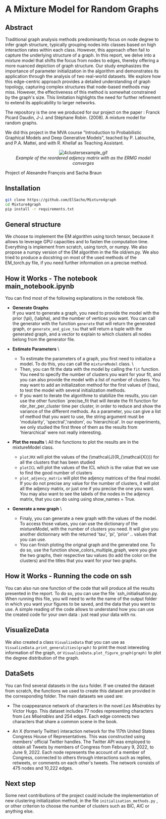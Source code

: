 # A Mixture Model for Random Graphs

## Abstract
Traditional graph analysis methods predominantly focus on node degree to infer graph structure, typically grouping nodes into classes based on high interaction rates within each class. However, this approach often fail to capture the underlying structure of a graph. In this report, we delve into a mixture model that shifts the focus from nodes to edges, thereby offering a more nuanced depiction of graph structure. Our study emphasizes the importance of parameter initialization in the algorithm and demonstrates its application through the analysis of two real-world datasets. We explore how this edge-centric approach provides a detailed understanding of graph topology, capturing complex structures that node-based methods may miss. However, the effectiveness of this method is somewhat constrained by the graph's size. This limitation highlights the need for further refinement to extend its applicability to larger networks.

The repository is the one we produced for our project on the paper : Franck Picard Daudin, J-J. and Stéphane Robin. (2008). A mixture model for random graphs.

We did this project in the MVA course "Introduction to Probabilistic Graphical Models and Deep Generative Models", teached by P. Latouche, and P.A. Mattei, and with R. Khellaf as Teaching Assistant.

<p align="center">
  <img src="git_results/gif_example.gif" alt="4clustersexample_gif">
  <br>
  <em>Example of the reordered adjency matrix with as the ERMG model converges</em>
</p>



Project of Alexandre François and Sacha Braun

## Installation

```bash
git clone https://github.com/ElSacho/Mixture4graph
cd Mixture4graph
pip install -r requirements.txt
```

## General structure

We choose to implement the EM algorithm using torch tensor, because it allows to leverage GPU capacities and to fasten the computation time. Everything is implement from scratch, using torch, or numpy. We also propose a numpy version of the EM algorithm in the file old/em.py. We also tried to produce a docstring on most of the used methods of the EM_torch.py file, if you need further information on a precise method.

## How it Works - The notebook main_notebook.ipynb

You can find most of the following explanations in the notebook file.

- **Generate Graphs** \
If you want to generate a graph, you need to provide the model with the prior \(\pi\), \(\alpha\), and the number of vertices you want.
You can call the generator with the function `generate` that will return the generated graph, or `generate_and_give_tau` that will return a tuple with the generated graph, and a vector to explain to which clusters all nodes belong from the generator file.

- **Estimate Parameters**  \
    - To estimate the parameters of a graph, you first need to initialize a model. To do this, you can call the `mixtureModel` class. \
    - Then, you can fit the data with the model by calling the `fit` function. You need to specify the number of clusters you want for your fit, and you can also provide the model with a list of number of clusters. You may want to add an initialization method for the first values of \(\tau\), to test the model with several initialization methods.
    - If you want to iterate the algorithme to stabilize the results, you can use the other function `precise_fit that will iterate the fit function for nbr_iter_per_cluster time per cluster, in order to reduce and show the variance of the different methods. As a parameter, you can give a list of method that you want to use, the string argument must be 'modularity', 'spectral','random', ou 'hierarchical'. In our experiments, we only studied the first three of them as the results from 'hierarchical' were not really interesting.

- **Plot the results** \\
    All the functions to plot the results are in the mixtureModel class.  
    - `plotJRX` will plot the values of the \(\mathcal{J}(R_{\mathcal{X}})\) for all the clusters that has been studied
    - `plotICL` will plot the values of the ICL which is the value that we use to find the good number of clusters
    - `plot_adjency_matrix` will plot the adjency matrices of the final model. If you do not precise any value for the number of clusters, it will plot all the adjency matrix, or just one if you precise the one you want. You may also want to see the labels of the nodes in the adjency matrix, that you can do using using show_names = True.

- **Generate a new graph** \\
    - Finaly, you can generate a new graph with the values of the model. To access those values, you can use the dictionary of the mixtureModel, with the number of clusters you need. It will give you another dictionnary with the returned 'tau', 'pi', 'prior' .. values that you can use. 
    - You can finish ploting the orignal graph and the generated one. To do so, use the function show_colors_multiple_graph, were you give the two graphs, their respective tau values (to add the color on the clusters) and the titles that you want for your two graphs.

## How it Works - Running the code on ssh

You can also run one function of the code that will produce all the results presented in the report. To do so, you can use the file `ssh_initialisation.py. When running this file, you will need to write the name of the output folder in which you want your figures to be saved, and the data that you want to use. A simple reading of the code allows to understand how you can use the created code for your own data : just read your data with nx. 

## VisualizeData
We also created a class `VisualizeData` that you can use as `VisualizeData.print_generalities(graph)` to print the most interesting information of the graph, or `VisualizeData.plot_figure_graph(graph)` to plot the degree distribution of the graph. 

## DataSets

You can find several datasets in the `data` folder. If we created the dataset from scratch, the functions we used to create this dataset are provided in the corresponding folder. The main datasets we used are:

- The coappearance network of characters in the novel *Les Misérables* by Victor Hugo. This dataset includes 77 nodes representing characters from *Les Misérables* and 254 edges. Each edge connects two characters that share a common scene in the book.

- An X (formerly Twitter) interaction network for the 117th United States Congress House of Representatives. This was constructed using members' official Twitter handles. The Twitter API was employed to obtain all Tweets by members of Congress from February 9, 2022, to June 9, 2022. Each node represents the account of a member of Congress, connected to others through interactions such as replies, retweets, or comments on each other's tweets. The network consists of 475 nodes and 10,222 edges.

## Next step
Some next contributions of the project could include the implementation of new clustering initialization method, in the file `initialisation_methods.py` , or other criterion to choose the number of clusters such as BIC, AIC or anything else.


